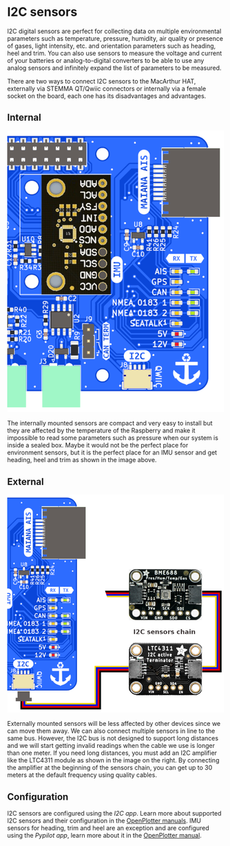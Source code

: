 # I2C sensors

I2C digital sensors are perfect for collecting data on multiple environmental parameters such as temperature, pressure, humidity, air quality or presence of gases, light intensity, etc. and orientation parameters such as heading, heel and trim. You can also use sensors to measure the voltage and current of your batteries or analog-to-digital converters to be able to use any analog sensors and infinitely expand the list of parameters to be measured.

There are two ways to connect I2C sensors to the MacArthur HAT, externally via STEMMA QT/Qwiic connectors or internally via a female socket on the board, each one has its disadvantages and advantages. 

## Internal

![Internal](i2c/imu.png)

The internally mounted sensors are compact and very easy to install but they are affected by the temperature of the Raspberry and make it impossible to read some parameters such as pressure when our system is inside a sealed box. Maybe it would not be the perfect place for environment sensors, but it is the perfect place for an IMU sensor and get heading, heel and trim as shown in the image above.

## External

![External](i2c/i2c.png)

Externally mounted sensors will be less affected by other devices since we can move them away. We can also connect multiple sensors in line to the same bus. However, the I2C bus is not designed to support long distances and we will start getting invalid readings when the cable we use is longer than one meter. If you need long distances, you must add an I2C amplifier like the LTC4311 module as shown in the image on the right. By connecting the amplifier at the beginning of the sensors chain, you can get up to 30 meters at the default frequency using quality cables.

## Configuration

I2C sensors are configured using the *I2C app*. Learn more about supported I2C sensors and their configuration in the [OpenPlotter manuals](https://openplotter.readthedocs.io/en/latest/i2c/i2c_app.html). IMU sensors for heading, trim and heel are an exception and are configured using the *Pypilot app*, learn more about it in the [OpenPlotter manual](https://openplotter.readthedocs.io/en/latest/pypilot/pypilot_app.html).